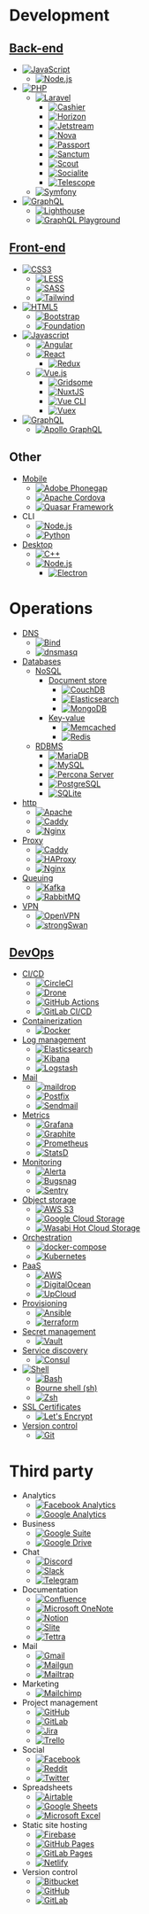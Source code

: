 # Development

## [Back-end](https://en.wikipedia.org/wiki/Data_access_layer)
-  [![JavaScript](https://img.shields.io/endpoint?url=https://raw.githubusercontent.com/d3riva/d3riva/master/badges/json/javascript.json)](https://www.javascript.com/)
    -  [![Node.js](https://img.shields.io/endpoint?url=https://raw.githubusercontent.com/d3riva/d3riva/master/badges/json/node.js.json)](https://nodejs.org/es/)
-  [![PHP](https://img.shields.io/endpoint?url=https://raw.githubusercontent.com/d3riva/d3riva/master/badges/json/php.json)](https://www.php.net/)
    -  [![Laravel](https://img.shields.io/endpoint?url=https://raw.githubusercontent.com/d3riva/d3riva/master/badges/json/laravel.json)](https://laravel.com/)
        -  [![Cashier](https://img.shields.io/endpoint?url=https://raw.githubusercontent.com/d3riva/d3riva/master/badges/json/cashier.json)](https://laravel.com/docs/8.x/billing)
        -  [![Horizon](https://img.shields.io/endpoint?url=https://raw.githubusercontent.com/d3riva/d3riva/master/badges/json/horizon.json)](https://laravel.com/docs/8.x/horizon)
        -  [![Jetstream](https://img.shields.io/endpoint?url=https://raw.githubusercontent.com/d3riva/d3riva/master/badges/json/jetstream.json)](https://github.com/laravel/jetstream)
        -  [![Nova](https://img.shields.io/endpoint?url=https://raw.githubusercontent.com/d3riva/d3riva/master/badges/json/laravel-nova.json)](https://nova.laravel.com/)
        -  [![Passport](https://img.shields.io/endpoint?url=https://raw.githubusercontent.com/d3riva/d3riva/master/badges/json/passport.json)](https://laravel.com/docs/8.x/passport)
        -  [![Sanctum](https://img.shields.io/endpoint?url=https://raw.githubusercontent.com/d3riva/d3riva/master/badges/json/sanctum.json)](https://laravel.com/docs/8.x/sanctum)
        -  [![Scout](https://img.shields.io/endpoint?url=https://raw.githubusercontent.com/d3riva/d3riva/master/badges/json/scout.json)](https://laravel.com/docs/8.x/scout)
        -  [![Socialite](https://img.shields.io/endpoint?url=https://raw.githubusercontent.com/d3riva/d3riva/master/badges/json/socialite.json)](https://laravel.com/docs/8.x/socialite)
        -  [![Telescope](https://img.shields.io/endpoint?url=https://raw.githubusercontent.com/d3riva/d3riva/master/badges/json/telescope.json)](https://laravel.com/docs/8.x/telescope)
    -  [![Symfony](https://img.shields.io/endpoint?url=https://raw.githubusercontent.com/d3riva/d3riva/master/badges/json/symphony.json)](https://symfony.com/)
-  [![GraphQL](https://img.shields.io/endpoint?url=https://raw.githubusercontent.com/d3riva/d3riva/master/badges/json/graphql.json)](https://graphql.org/)
    -  [![Lighthouse](https://img.shields.io/endpoint?url=https://raw.githubusercontent.com/d3riva/d3riva/master/badges/json/lighthouse.json)](https://lighthouse-php.com/)
    -  [![GraphQL Playground](https://img.shields.io/endpoint?url=https://raw.githubusercontent.com/d3riva/d3riva/master/badges/json/graphql-playground.json)](https://github.com/graphql/graphql-playground)

## [Front-end](https://en.wikipedia.org/wiki/Presentation_layer)
-  [![CSS3](https://img.shields.io/endpoint?url=https://raw.githubusercontent.com/d3riva/d3riva/master/badges/json/css3.json)](https://en.wikipedia.org/wiki/CSS)
    -  [![LESS](https://img.shields.io/endpoint?url=https://raw.githubusercontent.com/d3riva/d3riva/master/badges/json/less.json)](http://lesscss.org/)
    -  [![SASS](https://img.shields.io/endpoint?url=https://raw.githubusercontent.com/d3riva/d3riva/master/badges/json/sass.json)](https://sass-lang.com/)
    -  [![Tailwind](https://img.shields.io/endpoint?url=https://raw.githubusercontent.com/d3riva/d3riva/master/badges/json/tailwind-css.json)](https://tailwindcss.com/)
-  [![HTML5](https://img.shields.io/endpoint?url=https://raw.githubusercontent.com/d3riva/d3riva/master/badges/json/html5.json)](https://developer.mozilla.org/en-US/docs/Web/Guide/HTML/HTML5)
    -  [![Bootstrap](https://img.shields.io/endpoint?url=https://raw.githubusercontent.com/d3riva/d3riva/master/badges/json/bootstrap.json)](https://getbootstrap.com/)
    -  [![Foundation](https://img.shields.io/endpoint?url=https://raw.githubusercontent.com/d3riva/d3riva/master/badges/json/foundation.json)](https://get.foundation/)
-  [![Javascript](https://img.shields.io/endpoint?url=https://raw.githubusercontent.com/d3riva/d3riva/master/badges/json/javascript.json)](https://www.javascript.com/)
    -  [![Angular](https://img.shields.io/endpoint?url=https://raw.githubusercontent.com/d3riva/d3riva/master/badges/json/angular.json)](https://angular.io/)
    -  [![React](https://img.shields.io/endpoint?url=https://raw.githubusercontent.com/d3riva/d3riva/master/badges/json/react.json)](https://reactjs.org/)
        -  [![Redux](https://img.shields.io/endpoint?url=https://raw.githubusercontent.com/d3riva/d3riva/master/badges/json/redux.json)](https://redux.js.org/)
    -  [![Vue.js](https://img.shields.io/endpoint?url=https://raw.githubusercontent.com/d3riva/d3riva/master/badges/json/vue.js.json)](https://vuejs.org/)
        -  [![Gridsome](https://img.shields.io/endpoint?url=https://raw.githubusercontent.com/d3riva/d3riva/master/badges/json/gridsome.json)](https://gridsome.org/)
        -  [![NuxtJS](https://img.shields.io/endpoint?url=https://raw.githubusercontent.com/d3riva/d3riva/master/badges/json/nuxt.js.json)](https://nuxtjs.org/)
        -  [![Vue CLI](https://img.shields.io/endpoint?url=https://raw.githubusercontent.com/d3riva/d3riva/master/badges/json/vue-cli.json)](https://cli.vuejs.org/)
        -  [![Vuex](https://img.shields.io/endpoint?url=https://raw.githubusercontent.com/d3riva/d3riva/master/badges/json/vuex.json)](https://vuex.vuejs.org/)
  -  [![GraphQL](https://img.shields.io/endpoint?url=https://raw.githubusercontent.com/d3riva/d3riva/master/badges/json/graphql.json)](https://graphql.org/)
      -  [![Apollo GraphQL](https://img.shields.io/endpoint?url=https://raw.githubusercontent.com/d3riva/d3riva/master/badges/json/apollo-graphql.json)](https://www.apollographql.com/)

## Other
-  [Mobile](https://en.wikipedia.org/wiki/Mobile_app_development)
    -  [![Adobe Phonegap](https://img.shields.io/endpoint?url=https://raw.githubusercontent.com/d3riva/d3riva/master/badges/json/adobe-phonegap.json)](https://phonegap.com/)
    -  [![Apache Cordova](https://img.shields.io/endpoint?url=https://raw.githubusercontent.com/d3riva/d3riva/master/badges/json/apache-cordova.json)](https://cordova.apache.org/)
    -  [![Quasar Framework](https://img.shields.io/endpoint?url=https://raw.githubusercontent.com/d3riva/d3riva/master/badges/json/quasar.json)](https://quasar.dev/)
-  CLI
    -  [![Node.js](https://img.shields.io/endpoint?url=https://raw.githubusercontent.com/d3riva/d3riva/master/badges/json/node.js.json)](https://nodejs.org/es/)
    -  [![Python](https://img.shields.io/endpoint?url=https://raw.githubusercontent.com/d3riva/d3riva/master/badges/json/python.json)](https://www.python.org/)
-  [Desktop](https://www.pcmag.com/encyclopedia/term/desktop-application)
    -  [![C++](https://img.shields.io/endpoint?url=https://raw.githubusercontent.com/d3riva/d3riva/master/badges/json/c%2B%2B.json)](https://isocpp.org/)
    -  [![Node.js](https://img.shields.io/endpoint?url=https://raw.githubusercontent.com/d3riva/d3riva/master/badges/json/node.js.json)](https://nodejs.org/es/)
        -  [![Electron](https://img.shields.io/endpoint?url=https://raw.githubusercontent.com/d3riva/d3riva/master/badges/json/electron.json)](https://www.electronjs.org/)

# Operations
-  [DNS](https://en.wikipedia.org/wiki/Domain_Name_System)
    -  [![Bind](https://img.shields.io/endpoint?url=https://raw.githubusercontent.com/d3riva/d3riva/master/badges/json/bind.json)](https://www.isc.org/bind/)
    -  [![dnsmasq](https://img.shields.io/endpoint?url=https://raw.githubusercontent.com/d3riva/d3riva/master/badges/json/dnsmasq.json)](http://www.thekelleys.org.uk/dnsmasq/doc.html)
-  [Databases](https://en.wikipedia.org/wiki/Database)
    -  [NoSQL](https://www.mongodb.com/nosql-explained)
        -  [Document store](https://en.wikipedia.org/wiki/Document-oriented_database)
            -  [![CouchDB](https://img.shields.io/endpoint?url=https://raw.githubusercontent.com/d3riva/d3riva/master/badges/json/couchdb.json)](https://couchdb.apache.org/)
            -  [![Elasticsearch](https://img.shields.io/endpoint?url=https://raw.githubusercontent.com/d3riva/d3riva/master/badges/json/elasticsearch.json)](https://github.com/elastic/elasticsearch)
            -  [![MongoDB](https://img.shields.io/endpoint?url=https://raw.githubusercontent.com/d3riva/d3riva/master/badges/json/mongodb.json)](https://www.mongodb.com/what-is-mongodb)
        -  [Key-value](https://en.wikipedia.org/wiki/Key%E2%80%93value_database)
            -  [![Memcached](https://img.shields.io/endpoint?url=https://raw.githubusercontent.com/d3riva/d3riva/master/badges/json/memcached.json)](https://memcached.org/)
            -  [![Redis](https://img.shields.io/endpoint?url=https://raw.githubusercontent.com/d3riva/d3riva/master/badges/json/redis.json)](https://redis.io/)
    -  [RDBMS](https://simple.wikipedia.org/wiki/Relational_database)
        -  [![MariaDB](https://img.shields.io/endpoint?url=https://raw.githubusercontent.com/d3riva/d3riva/master/badges/json/mariadb.json)](https://mariadb.org/)
        -  [![MySQL](https://img.shields.io/endpoint?url=https://raw.githubusercontent.com/d3riva/d3riva/master/badges/json/mysql.json)](https://www.mysql.com/)
        -  [![Percona Server](https://img.shields.io/endpoint?url=https://raw.githubusercontent.com/d3riva/d3riva/master/badges/json/percona.json)](https://www.percona.com/software/mysql-database/percona-server)
        -  [![PostgreSQL](https://img.shields.io/endpoint?url=https://raw.githubusercontent.com/d3riva/d3riva/master/badges/json/postgresql.json)](https://www.postgresql.org/)
        -  [![SQLite](https://img.shields.io/endpoint?url=https://raw.githubusercontent.com/d3riva/d3riva/master/badges/json/sqlite.json)](https://www.sqlite.org/index.html)
- [http](https://developer.mozilla.org/en-US/docs/Web/HTTP)
    -  [![Apache](https://img.shields.io/endpoint?url=https://raw.githubusercontent.com/d3riva/d3riva/master/badges/json/apache.json)](https://httpd.apache.org/)
    -  [![Caddy](https://img.shields.io/endpoint?url=https://raw.githubusercontent.com/d3riva/d3riva/master/badges/json/caddy.json)](https://caddyserver.com/)
    -  [![Nginx](https://img.shields.io/endpoint?url=https://raw.githubusercontent.com/d3riva/d3riva/master/badges/json/nginx.json)](https://www.nginx.com/)
-  [Proxy](https://en.wikipedia.org/wiki/Proxy_server)
    -  [![Caddy](https://img.shields.io/endpoint?url=https://raw.githubusercontent.com/d3riva/d3riva/master/badges/json/caddy.json)](https://caddyserver.com/)
    -  [![HAProxy](https://img.shields.io/endpoint?url=https://raw.githubusercontent.com/d3riva/d3riva/master/badges/json/haproxy.json)](http://www.haproxy.org/)
    -  [![Nginx](https://img.shields.io/endpoint?url=https://raw.githubusercontent.com/d3riva/d3riva/master/badges/json/nginx.json)](https://www.nginx.com/)
-  [Queuing](https://en.wikipedia.org/wiki/Advanced_Message_Queuing_Protocol)
    -  [![Kafka](https://img.shields.io/endpoint?url=https://raw.githubusercontent.com/d3riva/d3riva/master/badges/json/apache-kafka.json)](https://kafka.apache.org/intro)
    -  [![RabbitMQ](https://img.shields.io/endpoint?url=https://raw.githubusercontent.com/d3riva/d3riva/master/badges/json/rabbitmq.json)](https://www.rabbitmq.com/)
-  [VPN](https://en.wikipedia.org/wiki/Virtual_private_network)
    -  [![OpenVPN](https://img.shields.io/endpoint?url=https://raw.githubusercontent.com/d3riva/d3riva/master/badges/json/openvpn.json)](https://openvpn.net/)
    -  [![strongSwan](https://img.shields.io/endpoint?url=https://raw.githubusercontent.com/d3riva/d3riva/master/badges/json/strongswan.json)](https://www.strongswan.org/)

## [DevOps](https://en.wikipedia.org/wiki/DevOps)
-  [CI/CD](https://en.wikipedia.org/wiki/CI/CD)
    -  [![CircleCI](https://img.shields.io/endpoint?url=https://raw.githubusercontent.com/d3riva/d3riva/master/badges/json/circleci.json)](https://circleci.com/)
    -  [![Drone](https://img.shields.io/endpoint?url=https://raw.githubusercontent.com/d3riva/d3riva/master/badges/json/drone.json)](https://drone.io/)
    -  [![GitHub Actions](https://img.shields.io/endpoint?url=https://raw.githubusercontent.com/d3riva/d3riva/master/badges/json/github-actions.json)](https://github.com/features/actions)
    -  [![GitLab CI/CD](https://img.shields.io/endpoint?url=https://raw.githubusercontent.com/d3riva/d3riva/master/badges/json/gitlab.json)](https://docs.gitlab.com/ee/ci/)
-  [Containerization](https://en.wikipedia.org/wiki/Containerization)
    -  [![Docker](https://img.shields.io/endpoint?url=https://raw.githubusercontent.com/d3riva/d3riva/master/badges/json/docker.json)](https://www.docker.com/)
-  [Log management](https://en.wikipedia.org/wiki/Log_management)
    -  [![Elasticsearch](https://img.shields.io/endpoint?url=https://raw.githubusercontent.com/d3riva/d3riva/master/badges/json/elasticsearch.json)](https://github.com/elastic/elasticsearch)
    -  [![Kibana](https://img.shields.io/endpoint?url=https://raw.githubusercontent.com/d3riva/d3riva/master/badges/json/kibana.json)](https://www.elastic.co/kibana)
    -  [![Logstash](https://img.shields.io/endpoint?url=https://raw.githubusercontent.com/d3riva/d3riva/master/badges/json/logstash.json)](https://www.elastic.co/logstash)
-  [Mail](https://en.wikipedia.org/wiki/Email)
    -  [![maildrop](https://img.shields.io/endpoint?url=https://raw.githubusercontent.com/d3riva/d3riva/master/badges/json/maildrop.json)](https://maildrop.cc/)
    -  [![Postfix](https://img.shields.io/endpoint?url=https://raw.githubusercontent.com/d3riva/d3riva/master/badges/json/postfix.json)](http://www.postfix.org/)
    -  [![Sendmail](https://img.shields.io/endpoint?url=https://raw.githubusercontent.com/d3riva/d3riva/master/badges/json/sendmail.json)](https://www.proofpoint.com/us/products/email-protection/open-source-email-solution)
-  [Metrics](https://devopedia.org/devops-metrics)
    -  [![Grafana](https://img.shields.io/endpoint?url=https://raw.githubusercontent.com/d3riva/d3riva/master/badges/json/grafana.json)](https://grafana.com/)
    -  [![Graphite](https://img.shields.io/endpoint?url=https://raw.githubusercontent.com/d3riva/d3riva/master/badges/json/graphite.json)](https://graphiteapp.org/)
    -  [![Prometheus](https://img.shields.io/endpoint?url=https://raw.githubusercontent.com/d3riva/d3riva/master/badges/json/prometheus.json)](https://www.prometheus.io/docs/introduction/overview/)
    -  [![StatsD](https://img.shields.io/endpoint?url=https://raw.githubusercontent.com/d3riva/d3riva/master/badges/json/statsd.json)](https://github.com/statsd/statsd)
-  [Monitoring](https://docs.microsoft.com/en-us/azure/devops/learn/what-is-monitoring)
    -  [![Alerta](https://img.shields.io/endpoint?url=https://raw.githubusercontent.com/d3riva/d3riva/master/badges/json/alerta.json)](https://alerta.io/)
    -  [![Bugsnag](https://img.shields.io/endpoint?url=https://raw.githubusercontent.com/d3riva/d3riva/master/badges/json/bugsnag.json)](https://www.bugsnag.com/)
    -  [![Sentry](https://img.shields.io/endpoint?url=https://raw.githubusercontent.com/d3riva/d3riva/master/badges/json/sentry.json)](https://docs.sentry.io/platforms/php/guides/laravel/)
-  [Object storage](https://en.wikipedia.org/wiki/Object_storage)
    -  [![AWS S3](https://img.shields.io/endpoint?url=https://raw.githubusercontent.com/d3riva/d3riva/master/badges/json/amazon-aws.json)](https://aws.amazon.com/en/s3/)
    -  [![Google Cloud Storage](https://img.shields.io/endpoint?url=https://raw.githubusercontent.com/d3riva/d3riva/master/badges/json/google-cloud.json)](https://cloud.google.com/storage)
    -  [![Wasabi Hot Cloud Storage](https://img.shields.io/endpoint?url=https://raw.githubusercontent.com/d3riva/d3riva/master/badges/json/wasabi.json)](https://wasabi.com/)
-  [Orchestration](https://en.wikipedia.org/wiki/Orchestration_\(computing\))
    -  [![docker-compose](https://img.shields.io/endpoint?url=https://raw.githubusercontent.com/d3riva/d3riva/master/badges/json/docker-compose.json)](https://github.com/docker/compose)
    -  [![Kubernetes](https://img.shields.io/endpoint?url=https://raw.githubusercontent.com/d3riva/d3riva/master/badges/json/kubernetes.json)](https://kubernetes.io/)
-  [PaaS](https://en.wikipedia.org/wiki/Platform_as_a_service)
    -  [![AWS](https://img.shields.io/endpoint?url=https://raw.githubusercontent.com/d3riva/d3riva/master/badges/json/amazon-aws.json)](https://aws.amazon.com/es/)
    -  [![DigitalOcean](https://img.shields.io/endpoint?url=https://raw.githubusercontent.com/d3riva/d3riva/master/badges/json/digitalocean.json)](https://www.digitalocean.com/)
    -  [![UpCloud](https://img.shields.io/endpoint?url=https://raw.githubusercontent.com/d3riva/d3riva/master/badges/json/upcloud.json)](https://upcloud.com/)
-  [Provisioning](https://devops.com/provisioning-vs-configuration/)
    -  [![Ansible](https://img.shields.io/endpoint?url=https://raw.githubusercontent.com/d3riva/d3riva/master/badges/json/ansible.json)](https://www.ansible.com/)
    -  [![terraform](https://img.shields.io/endpoint?url=https://raw.githubusercontent.com/d3riva/d3riva/master/badges/json/terraform.json)](https://www.terraform.io/)
-  [Secret management](https://www.beyondtrust.com/resources/glossary/secrets-management)
    -  [![Vault](https://img.shields.io/endpoint?url=https://raw.githubusercontent.com/d3riva/d3riva/master/badges/json/vault.json)](https://www.hashicorp.com/products/vault/secrets-management)
-  [Service discovery](https://en.wikipedia.org/wiki/Service_discovery)
    -  [![Consul](https://img.shields.io/endpoint?url=https://raw.githubusercontent.com/d3riva/d3riva/master/badges/json/consul.json)](https://www.consul.io/use-cases/service-discovery-and-health-checking)
-  [![Shell](https://img.shields.io/endpoint?url=https://raw.githubusercontent.com/d3riva/d3riva/master/badges/json/shell.json)](https://en.wikipedia.org/wiki/Shell_\(computing\))
    -  [![Bash](https://img.shields.io/endpoint?url=https://raw.githubusercontent.com/d3riva/d3riva/master/badges/json/gnu-bash.json)](https://www.gnu.org/software/bash/)
    -  [Bourne shell (sh)](https://en.wikipedia.org/wiki/Bourne_shell)
    -  [![Zsh](https://img.shields.io/endpoint?url=https://raw.githubusercontent.com/d3riva/d3riva/master/badges/json/zsh.json)](https://www.zsh.org/)
-  [SSL Certificates](https://en.wikipedia.org/wiki/SSL)
    -  [![Let's Encrypt](https://img.shields.io/endpoint?url=https://raw.githubusercontent.com/d3riva/d3riva/master/badges/json/lets-encrypt.json)](https://letsencrypt.org/)
-  [Version control](https://en.wikipedia.org/wiki/Version_control)
    -  [![Git](https://img.shields.io/endpoint?url=https://raw.githubusercontent.com/d3riva/d3riva/master/badges/json/git.json)](https://git-scm.com/)

# Third party
-  Analytics
    -  [![Facebook Analytics](https://img.shields.io/endpoint?url=https://raw.githubusercontent.com/d3riva/d3riva/master/badges/json/facebook-analytics.json)](https://analytics.facebook.com/)
    -  [![Google Analytics](https://img.shields.io/endpoint?url=https://raw.githubusercontent.com/d3riva/d3riva/master/badges/json/google-analytics.json)](https://analytics.google.com/)
-  Business
    -  [![Google Suite](https://img.shields.io/endpoint?url=https://raw.githubusercontent.com/d3riva/d3riva/master/badges/json/google-suite.json)](https://gsuite.google.com/)
    -  [![Google Drive](https://img.shields.io/endpoint?url=https://raw.githubusercontent.com/d3riva/d3riva/master/badges/json/google-drive.json)](https://drive.google.com/)
-  Chat
    -  [![Discord](https://img.shields.io/endpoint?url=https://raw.githubusercontent.com/d3riva/d3riva/master/badges/json/discord.json)](https://discord.com/)
    -  [![Slack](https://img.shields.io/endpoint?url=https://raw.githubusercontent.com/d3riva/d3riva/master/badges/json/slack.json)](https://web.telegram.org)
    -  [![Telegram](https://img.shields.io/endpoint?url=https://raw.githubusercontent.com/d3riva/d3riva/master/badges/json/telegram.json)](https://web.telegram.org/)
-  Documentation
    -  [![Confluence](https://img.shields.io/endpoint?url=https://raw.githubusercontent.com/d3riva/d3riva/master/badges/json/confluence.json)](https://www.atlassian.com/software/confluence)
    -  [![Microsoft OneNote](https://img.shields.io/endpoint?url=https://raw.githubusercontent.com/d3riva/d3riva/master/badges/json/microsoft-onenote.json)](https://www.onenote.com/)
    -  [![Notion](https://img.shields.io/endpoint?url=https://raw.githubusercontent.com/d3riva/d3riva/master/badges/json/notion.json)](https://www.notion.so/)
    -  [![Slite](https://img.shields.io/endpoint?url=https://raw.githubusercontent.com/d3riva/d3riva/master/badges/json/slite.json)](https://slite.com/)
    -  [![Tettra](https://img.shields.io/endpoint?url=https://raw.githubusercontent.com/d3riva/d3riva/master/badges/json/tettra.json)](https://tettra.com/)
-  Mail
    -  [![Gmail](https://img.shields.io/endpoint?url=https://raw.githubusercontent.com/d3riva/d3riva/master/badges/json/gmail.json)](https://www.google.com/gmail/)
    -  [![Mailgun](https://img.shields.io/endpoint?url=https://raw.githubusercontent.com/d3riva/d3riva/master/badges/json/mailgun.json)](https://www.mailgun.com/)
    -  [![Mailtrap](https://img.shields.io/endpoint?url=https://raw.githubusercontent.com/d3riva/d3riva/master/badges/json/mailtrap.json)](https://mailtrap.io/)
-  Marketing
    -  [![Mailchimp](https://img.shields.io/endpoint?url=https://raw.githubusercontent.com/d3riva/d3riva/master/badges/json/mailchimp.json)](https://mailchimp.com/)
-  Project management
    -  [![GitHub](https://img.shields.io/endpoint?url=https://raw.githubusercontent.com/d3riva/d3riva/master/badges/json/github.json)](https://github.com/)
    -  [![GitLab](https://img.shields.io/endpoint?url=https://raw.githubusercontent.com/d3riva/d3riva/master/badges/json/gitlab.json)](https://github.com/)
    -  [![Jira](https://img.shields.io/endpoint?url=https://raw.githubusercontent.com/d3riva/d3riva/master/badges/json/jira.json)](https://www.atlassian.com/es/software/jira)
    -  [![Trello](https://img.shields.io/endpoint?url=https://raw.githubusercontent.com/d3riva/d3riva/master/badges/json/trello.json)](https://trello.com/)
-  Social
    -  [![Facebook](https://img.shields.io/endpoint?url=https://raw.githubusercontent.com/d3riva/d3riva/master/badges/json/facebook.json)](https://facebook.com/)
    -  [![Reddit](https://img.shields.io/endpoint?url=https://raw.githubusercontent.com/d3riva/d3riva/master/badges/json/reddit.json)](https://www.reddit.com/)
    -  [![Twitter](https://img.shields.io/endpoint?url=https://raw.githubusercontent.com/d3riva/d3riva/master/badges/json/twitter.json)](https://www.consul.io/use-cases/service-discovery-and-health-checking)
-  Spreadsheets
    -  [![Airtable](https://img.shields.io/endpoint?url=https://raw.githubusercontent.com/d3riva/d3riva/master/badges/json/airtable.json)](https://airtable.com/)
    -  [![Google Sheets](https://img.shields.io/endpoint?url=https://raw.githubusercontent.com/d3riva/d3riva/master/badges/json/google-sheets.json)](https://docs.google.com/spreadsheets/u/0/)
    -  [![Microsoft Excel](https://img.shields.io/endpoint?url=https://raw.githubusercontent.com/d3riva/d3riva/master/badges/json/microsoft-excel.json)](https://www.microsoft.com/en-us/microsoft-365/excel)
-  Static site hosting
    -  [![Firebase](https://img.shields.io/endpoint?url=https://raw.githubusercontent.com/d3riva/d3riva/master/badges/json/firebase.json)](https://firebase.google.com/)
    -  [![GitHub Pages](https://img.shields.io/endpoint?url=https://raw.githubusercontent.com/d3riva/d3riva/master/badges/json/github-pages.json)](https://pages.github.com/)
    -  [![GitLab Pages](https://img.shields.io/endpoint?url=https://raw.githubusercontent.com/d3riva/d3riva/master/badges/json/gitlab-pages.json)](https://docs.gitlab.com/ee/user/project/pages/)
    -  [![Netlify](https://img.shields.io/endpoint?url=https://raw.githubusercontent.com/d3riva/d3riva/master/badges/json/netlify.json)](https://www.netlify.com/)
-  Version control
    -  [![Bitbucket](https://img.shields.io/endpoint?url=https://raw.githubusercontent.com/d3riva/d3riva/master/badges/json/bitbucket.json)](https://bitbucket.org/)
    -  [![GitHub](https://img.shields.io/endpoint?url=https://raw.githubusercontent.com/d3riva/d3riva/master/badges/json/github.json)](https://github.com/)
    -  [![GitLab](https://img.shields.io/endpoint?url=https://raw.githubusercontent.com/d3riva/d3riva/master/badges/json/gitlab.json)](https://about.gitlab.com/)
